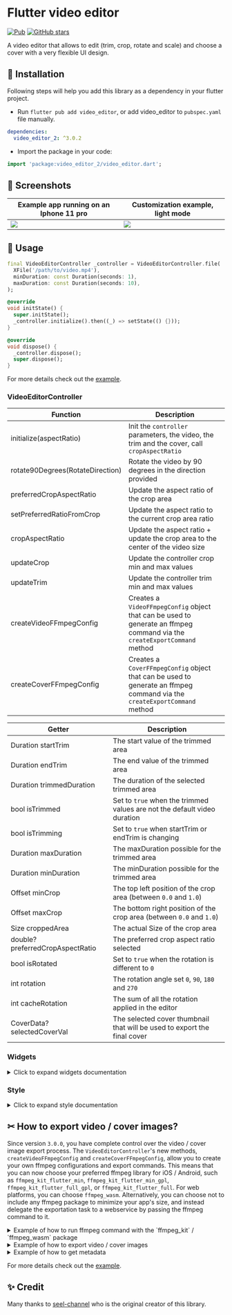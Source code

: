 # Flutter video editor

[![Pub](https://img.shields.io/pub/v/video_editor_2.svg)](https://pub.dev/packages/video_editor_2)
[![GitHub stars](https://img.shields.io/github/stars/Alberto-Monteiro/video_editor?style=social)](https://github.com/Alberto-Monteiro/video_editor/stargazers)

A video editor that allows to edit (trim, crop, rotate and scale) and choose a cover with a very flexible UI design.

## 📖 Installation

Following steps will help you add this library as a dependency in your flutter project.

- Run `flutter pub add video_editor`, or add video_editor to `pubspec.yaml` file manually.

```yaml
dependencies:
  video_editor_2: ^3.0.2
```

- Import the package in your code:

```dart
import 'package:video_editor_2/video_editor.dart';
```

## 📸 Screenshots

| Example app running on an Iphone 11 pro | Customization example, light mode |
| --------------------------------------- | --------------------------------- |
| ![](./assets/demo.gif)                  | ![](./assets/light_editor.png)    |

## 👀 Usage

```dart
final VideoEditorController _controller = VideoEditorController.file(
  XFile('/path/to/video.mp4'),
  minDuration: const Duration(seconds: 1),
  maxDuration: const Duration(seconds: 10),
);

@override
void initState() {
  super.initState();
  _controller.initialize().then((_) => setState(() {}));
}

@override
void dispose() {
  _controller.dispose();
  super.dispose();
}
```

For more details check out the [example](https://github.com/Alberto-Monteiro/video_editor/tree/master/example).

### VideoEditorController

| Function                         | Description                                                                                           |
| -------------------------------- |-------------------------------------------------------------------------------------------------------|
| initialize(aspectRatio)          | Init the `controller` parameters, the video, the trim and the cover, call `cropAspectRatio`           |
| rotate90Degrees(RotateDirection) | Rotate the video by 90 degrees in the direction provided                                              |
| preferredCropAspectRatio         | Update the aspect ratio of the crop area                                                              |
| setPreferredRatioFromCrop        | Update the aspect ratio to the current crop area ratio                                                |
| cropAspectRatio                  | Update the aspect ratio + update the crop area to the center of the video size                        |
| updateCrop                       | Update the controller crop min and max values                                                         |
| updateTrim                       | Update the controller trim min and max values                                                         |
| createVideoFFmpegConfig          | Creates a `VideoFFmpegConfig` object that can be used to generate an ffmpeg command via the `createExportCommand` method |
| createCoverFFmpegConfig          | Creates a `CoverFFmpegConfig` object that can be used to generate an ffmpeg command via the `createExportCommand` method  |

| Getter                           | Description                       |
| -------------------------------- | --------------------------------- |
| Duration startTrim               | The start value of the trimmed area |
| Duration endTrim                 | The end value of the trimmed area |
| Duration trimmedDuration         | The duration of the selected trimmed area |
| bool isTrimmed                   | Set to `true` when the trimmed values are not the default video duration |
| bool isTrimming                  | Set to `true` when startTrim or endTrim is changing |
| Duration maxDuration             | The maxDuration possible for the trimmed area |
| Duration minDuration             | The minDuration possible for the trimmed area |
| Offset minCrop                   | The top left position of the crop area (between `0.0` and `1.0`) |
| Offset maxCrop                   | The bottom right position of the crop area (between `0.0` and `1.0`) |
| Size croppedArea                 | The actual Size of the crop area |
| double? preferredCropAspectRatio | The preferred crop aspect ratio selected |
| bool isRotated                   | Set to `true` when the rotation is different to `0` |
| int rotation                     | The rotation angle set `0`, `90`, `180` and `270` |
| int cacheRotation                | The sum of all the rotation applied in the editor |
| CoverData? selectedCoverVal      | The selected cover thumbnail that will be used to export the final cover |

### Widgets

<details>
  <summary>Click to expand widgets documentation</summary>

####  Crop
##### 1. CropGridViewer

This widget is used to enable the crop actions on top of the video (CropGridViewer.edit), or only to preview the cropped result (CropGridViewer.preview).

| Param                            | Description                       |
| -------------------------------- | --------------------------------- |
| required VideoEditorController controller | The `controller` param is mandatory so every change in the controller settings will propagate in the crop view |
| EdgeInsets margin | The amount of space by which to inset the crop view, not used in preview mode |
| bool rotateCropArea | To preserve `preferredCropAspectRatio` when crop view is rotated |

#### Trimmer

##### 1. TrimSlider

Display the trimmer containing video thumbnails with rotation and crop parameters.

| Param                            | Description                       |
| -------------------------------- | --------------------------------- |
| required VideoEditorController controller | The `controller` param is mandatory so every change in the controller settings will propagate in the trim slider view |
| double height = 0.0 | The `height` param specifies the height of the generated thumbnails |
| double quality = 10 | The `quality` param specifies the quality of the generated thumbnails, from 0 to 100 ([more info](https://pub.dev/packages/get_thumbnail_video)) |
| double horizontalMargin = 0.0 | The `horizontalMargin` param specifies the horizontal space to set around the slider. It is important when the trim can be dragged (`controller.maxDuration` < `controller.videoDuration`) |
| Widget? child | The `child` param can be specify to display a widget below this one (e.g: TrimTimeline) |
| bool hasHaptic = true | The `hasHaptic` param specifies if haptic feed back can be triggered when the trim touch an edge (left or right) |
| double maxViewportRatioo = 2.5 | The `maxViewportRatio` param specifies the upper limit of the view ratio |
| ScrollController? scrollController | The `scrollController` param specifies the scroll controller to use for the trim slider view |

##### 2. TrimTimeline

Display the video timeline.

| Param                            | Description                       |
| -------------------------------- | --------------------------------- |
| required VideoEditorController controller | The `controller` param is mandatory so depending on the `controller.maxDuration`, the generated timeline will be different |
| double quantity = 8 | Expected `quantity` of elements shown in the timeline |
| EdgeInsets padding = EdgeInsets.zero | The `padding` param specifies the space surrounding the timeline |
| String localSeconds = 's' | The String to represents the seconds to show next to each timeline element |
| TextStyle? textStyle | The TextStyle to use to style the timeline text |

#### Cover
##### 1. CoverSelection

Display a couple of generated covers with rotation and crop parameters to updated the selected cover.

| Param                            | Description                       |
| -------------------------------- | --------------------------------- |
| required VideoEditorController controller | The `controller` param is mandatory so every change in the controller settings will propagate in the cover selection view |
| double size = 0.0 | The `size` param specifies the max size of the generated thumbnails |
| double quality = 10 | The `quality` param specifies the quality of the generated thumbnails, from 0 to 100 ([more info](https://pub.dev/packages/get_thumbnail_video)) |
| double horizontalMargin = 0.0 | The `horizontalMargin` param need to be specify when there is a margin outside the crop view, so in case of a change the new layout can be computed properly. |
| int quantity = 5 | The `quantity` param specifies the quantity of thumbnails to generate |
| Wrap? wrap | The `wrap` widget to use to customize the thumbnails wrapper |
| Function? selectedCoverBuilder | To returns how the selected cover should be displayed |

##### 2. CoverViewer

Display the selected cover with rotation and crop parameters.

| Param                            | Description                       |
| -------------------------------- | --------------------------------- |
| required VideoEditorController controller | The `controller` param is mandatory so every change in the controller settings will propagate the crop parameters in the cover view |
| String noCoverText = 'No selection' | The `noCoverText` param specifies the text to display when selectedCover is `null` |

</details>

### Style

<details>
  <summary>Click to expand style documentation</summary>

#### 1. CropStyle

You can create your own CropStyle class to customize the CropGridViewer appareance.

| Param                            | Description                       |
| -------------------------------- | --------------------------------- |
| Color croppingBackground = Colors.black.withOpacity(0.48) | The `croppingBackground` param specifies the color of the paint area outside the crop area when copping |
| Color background = Colors.black | The `background` param specifies the color of the paint area outside the crop area when not copping |
| double gridLineWidth = 1 | The `gridLineWidth` param specifies the width of the crop lines |
| Color gridLineColor = Colors.white | The `gridLineColor` param specifies the color of the crop lines |
| int gridSize = 3 | The `gridSize` param specifies the quantity of columns and rows in the crop view |
| Color boundariesColor = Colors.white | The `boundariesColor` param specifies the color of the crop area's corner |
| Color selectedBoundariesColor = kDefaultSelectedColor | The `selectedBoundariesColor` param specifies the color of the selected crop area's corner |
| double boundariesLength = 20 | The `boundariesLength` param specifies the length of the crop area's corner |
| double boundariesWidth = 5 | The `boundariesWidth` param specifies the width of the crop area's corner |

#### 2. TrimStyle

You can create your own TrimStyle class to customize the TrimSlider appareance.

| Param                            | Description                       |
| -------------------------------- | --------------------------------- |
| Color background = Colors.black.withOpacity(0.6) | The `background` param specifies the color of the paint area outside the trimmed area |
| Color positionLineColor = Colors.red | The `positionLineColor` param specifies the color of the line showing the video position |
| double positionLineWidth = 2 | The `positionLineWidth` param specifies the width  of the line showing the video position |
| Color lineColor = Colors.white | The `lineColor` param specifies the color of the borders around the trimmed area |
| Color onTrimmingColor = kDefaultSelectedColor | The `onTrimmingColor` param specifies the color of the borders around the trimmed area while it is getting trimmed |
| Color onTrimmedColor = kDefaultSelectedColor | The `onTrimmedColor` param specifies the color of the borders around the trimmed area when the trimmed parameters are not default values |
| double lineWidth = 2 | The `lineWidth` param specifies the width of the borders around the trimmed area |
| TrimSliderEdgesType borderRadius = 5 | The `borderRadius` param specifies the border radius around the trimmer |
| double edgesType = TrimSliderEdgesType.bar | The `edgesType` param specifies the style to apply to the edges (left & right) of the trimmer |
| double edgesSize | The `edgesSize` param specifies the size of the edges behind the icons |
| Color iconColor = Colors.black | The `iconColor` param specifies the color of the icons on the trimmed area's edges |
| double iconSize = 25 | The `iconSize` param specifies the size of the icon on the trimmed area's edges |
| IconData? leftIcon = Icons.arrow_left | The `leftIcon` param specifies the icon to show on the left edge of the trimmed area |
| IconData? rightIcon = Icons.arrow_right | The `rightIcon` param specifies the icon to show on the right edge of the trimmed area |

#### 3. CoverStyle

You can create your own CoverStyle class to customize the CoverSelection appareance.

| Param                            | Description                       |
| -------------------------------- | --------------------------------- |
| Color selectedBorderColor = Colors.white | The `selectedBorderColor` param specifies the color of the border around the selected cover thumbnail |
| double borderWidth = 2 | The `borderWidth` param specifies the width of the border around each cover thumbnails |
| double borderRadius = 5.0 | The `borderRadius` param specifies the border radius of each cover thumbnail |

</details>

## ✂ How to export video / cover images?

Since version `3.0.0`, you have complete control over the video / cover image export process. The `VideoEditorController`'s new methods, `createVideoFFmpegConfig` and `createCoverFFmpegConfig`, allow you to create your own ffmpeg configurations and export commands. This means that you can now choose your preferred ffmpeg library for iOS / Android, such as `ffmpeg_kit_flutter_min`, `ffmpeg_kit_flutter_min_gpl`, `ffmpeg_kit_flutter_full_gpl`, or `ffmpeg_kit_flutter_full`. For web platforms, you can choose `ffmpeg_wasm`. Alternatively, you can choose not to include any ffmpeg package to minimize your app's size, and instead delegate the exportation task to a webservice by passing the ffmpeg command to it.

<details>
  <summary>Example of how to run ffmpeg command with the `ffmpeg_kit` / `ffmpeg_wasm` package</summary>

```dart
import 'dart:async';
import 'dart:typed_data';

import 'package:cross_file/cross_file.dart';
import 'package:ffmpeg_kit_flutter_min_gpl/ffmpeg_kit.dart';
import 'package:ffmpeg_kit_flutter_min_gpl/ffmpeg_kit_config.dart';
import 'package:ffmpeg_kit_flutter_min_gpl/return_code.dart';
import 'package:ffmpeg_kit_flutter_min_gpl/statistics.dart';
import 'package:ffmpeg_wasm/ffmpeg_wasm.dart';
import 'package:video_thumbnail/video_thumbnail.dart';

class FFmpegExport {
  const FFmpegExport();

  Future<XFile> executeFFmpegIO({
    required String execute,
    required String outputPath,
    String? outputMimeType,
    void Function(FFmpegStatistics)? onStatistics,
  }) {
    final completer = Completer<XFile>();

    FFmpegKit.executeAsync(
      execute,
          (session) async {
        final code = await session.getReturnCode();

        if (ReturnCode.isSuccess(code)) {
          completer.complete(XFile(outputPath, mimeType: outputMimeType));
        } else {
          final state = FFmpegKitConfig.sessionStateToString(
            await session.getState(),
          );
          completer.completeError(
            Exception(
              'FFmpeg process exited with state $state and return code $code.'
                  '${await session.getOutput()}',
            ),
          );
        }
      },
      null,
      onStatistics != null
          ? (s) => onStatistics(FFmpegStatistics.fromIOStatistics(s))
          : null,
    );

    return completer.future;
  }

  Future<XFile> executeFFmpegWeb({
    required String execute,
    required Uint8List inputData,
    required String inputPath,
    required String outputPath,
    String? outputMimeType,
    void Function(FFmpegStatistics)? onStatistics,
  }) async {
    FFmpeg? ffmpeg;
    final logs = <String>[];
    try {
      ffmpeg = createFFmpeg(CreateFFmpegParam(log: false));
      ffmpeg.setLogger((LoggerParam logger) {
        logs.add('[${logger.type}] ${logger.message}');

        if (onStatistics != null && logger.type == 'fferr') {
          final statistics = FFmpegStatistics.fromMessage(logger.message);
          if (statistics != null) {
            onStatistics(statistics);
          }
        }
      });

      await ffmpeg.load();

      ffmpeg.writeFile(inputPath, inputData);
      await ffmpeg.runCommand(execute);

      final data = ffmpeg.readFile(outputPath);
      return XFile.fromData(data, mimeType: outputMimeType);
    } catch (e, s) {
      Error.throwWithStackTrace(
        Exception('Exception:\n$e\n\nLogs:${logs.join('\n')}}'),
        s,
      );
    } finally {
      ffmpeg?.exit();
    }
  }
}

/// Common class for ffmpeg_kit and ffmpeg_wasm statistics.
class FFmpegStatistics {
  final int videoFrameNumber;
  final double videoFps;
  final double videoQuality;
  final int size;
  final int time;
  final double bitrate;
  final double speed;

  static final statisticsRegex = RegExp(
    r'frame\s*=\s*(\d+)\s+fps\s*=\s*(\d+(?:\.\d+)?)\s+q\s*=\s*([\d.-]+)\s+L?size\s*=\s*(\d+)\w*\s+time\s*=\s*([\d:.]+)\s+bitrate\s*=\s*([\d.]+)\s*(\w+)/s\s+speed\s*=\s*([\d.]+)x',
  );

  const FFmpegStatistics({
    required this.videoFrameNumber,
    required this.videoFps,
    required this.videoQuality,
    required this.size,
    required this.time,
    required this.bitrate,
    required this.speed,
  });

  FFmpegStatistics.fromIOStatistics(Statistics s)
      : this(
    videoFrameNumber: s.getVideoFrameNumber(),
    videoFps: s.getVideoFps(),
    videoQuality: s.getVideoQuality(),
    size: s.getSize(),
    time: s.getTime(),
    bitrate: s.getBitrate(),
    speed: s.getSpeed(),
  );

  static FFmpegStatistics? fromMessage(String message) {
    final match = statisticsRegex.firstMatch(message);
    if (match != null) {
      return FFmpegStatistics(
        videoFrameNumber: int.parse(match.group(1)!),
        videoFps: double.parse(match.group(2)!),
        videoQuality: double.parse(match.group(3)!),
        size: int.parse(match.group(4)!),
        time: _timeToMs(match.group(5)!),
        bitrate: double.parse(match.group(6)!),
        // final bitrateUnit = match.group(7);
        speed: double.parse(match.group(8)!),
      );
    }

    return null;
  }

  double getProgress(int videoDurationMs) {
    return videoDurationMs <= 0.0
        ? 0.0
        : (time / videoDurationMs).clamp(0.0, 1.0);
  }

  static int _timeToMs(String timeString) {
    final parts = timeString.split(':');
    final hours = int.parse(parts[0]);
    final minutes = int.parse(parts[1]);
    final secondsParts = parts[2].split('.');
    final seconds = int.parse(secondsParts[0]);
    final milliseconds = int.parse(secondsParts[1]);
    return ((hours * 60 * 60 + minutes * 60 + seconds) * 1000 + milliseconds);
  }
}
```

</details>

<details>
  <summary>Example of how to export video / cover images</summary>

```dart
import 'dart:async';

import 'package:flutter/foundation.dart';
import 'package:path/path.dart' as path;
import 'package:path_provider/path_provider.dart';
import 'package:video_editor_2/domain/entities/file_format.dart';
import 'package:video_editor_2/video_editor.dart';
import 'package:video_thumbnail/video_thumbnail.dart';

Future<String> ioOutputPath(String filePath, FileFormat format) async {
  final tempPath = (await getTemporaryDirectory()).path;
  final name = path.basenameWithoutExtension(filePath);
  final epoch = DateTime.now().millisecondsSinceEpoch;
  return "$tempPath/${name}_$epoch.${format.extension}";
}

String _webPath(String prePath, FileFormat format) {
  final epoch = DateTime.now().millisecondsSinceEpoch;
  return '${prePath}_$epoch.${format.extension}';
}

String webInputPath(FileFormat format) => _webPath('input', format);

String webOutputPath(FileFormat format) => _webPath('output', format);

Future<XFile> exportVideo({
  void Function(FFmpegStatistics)? onStatistics,
  VideoExportFormat outputFormat = VideoExportFormat.mp4,
  double scale = 1.0,
  String customInstruction = '',
  VideoExportPreset preset = VideoExportPreset.none,
  bool isFiltersEnabled = true,
}) async {
  final inputPath = kIsWeb
      ? webInputPath(FileFormat.fromMimeType(_controller.file.mimeType))
      : _controller.file.path;
  final outputPath = kIsWeb
      ? webOutputPath(outputFormat)
      : await ioOutputPath(inputPath, outputFormat);

  final config = _controller.createVideoFFmpegConfig();
  final execute = config.createExportCommand(
    inputPath: inputPath,
    outputPath: outputPath,
    outputFormat: outputFormat,
    scale: scale,
    customInstruction: customInstruction,
    preset: preset,
    isFiltersEnabled: isFiltersEnabled,
  );

  debugPrint('run export video command : [$execute]');

  if (kIsWeb) {
    return const FFmpegExport().executeFFmpegWeb(
      execute: execute,
      inputData: await _controller.file.readAsBytes(),
      inputPath: inputPath,
      outputPath: outputPath,
      outputMimeType: outputFormat.mimeType,
      onStatistics: onStatistics,
    );
  } else {
    return const FFmpegExport().executeFFmpegIO(
      execute: execute,
      outputPath: outputPath,
      outputMimeType: outputFormat.mimeType,
      onStatistics: onStatistics,
    );
  }
}

Future<XFile> extractCover({
  void Function(FFmpegStatistics)? onStatistics,
  CoverExportFormat outputFormat = CoverExportFormat.jpg,
  double scale = 1.0,
  int quality = 100,
  bool isFiltersEnabled = true,
}) async {
  // file generated from the thumbnail library or video source
  final coverFile = await VideoThumbnail.thumbnailFile(
    imageFormat: ImageFormat.JPEG,
    thumbnailPath: kIsWeb ? null : (await getTemporaryDirectory()).path,
    video: _controller.file.path,
    timeMs: _controller.selectedCoverVal?.timeMs ??
        _controller.startTrim.inMilliseconds,
    quality: quality,
  );

  final inputPath = kIsWeb
      ? webInputPath(FileFormat.fromMimeType(coverFile.mimeType))
      : coverFile.path;
  final outputPath = kIsWeb
      ? webOutputPath(outputFormat)
      : await ioOutputPath(coverFile.path, outputFormat);

  var config = _controller.createCoverFFmpegConfig();
  final execute = config.createExportCommand(
    inputPath: inputPath,
    outputPath: outputPath,
    scale: scale,
    quality: quality,
    isFiltersEnabled: isFiltersEnabled,
  );

  debugPrint('VideoEditor - run export cover command : [$execute]');

  if (kIsWeb) {
    return const FFmpegExport().executeFFmpegWeb(
      execute: execute,
      inputData: await coverFile.readAsBytes(),
      inputPath: inputPath,
      outputPath: outputPath,
      outputMimeType: outputFormat.mimeType,
    );
  } else {
    return const FFmpegExport().executeFFmpegIO(
      execute: execute,
      outputPath: outputPath,
      outputMimeType: outputFormat.mimeType,
    );
  }
}
```

</details>


<details>
  <summary>Example of how to get metadata</summary>

```dart
import 'dart:async';

import 'package:ffmpeg_kit_flutter_min_gpl/ffprobe_kit.dart';
import 'package:flutter/foundation.dart';
import 'package:video_editor_2/domain/entities/file_format.dart';

Future<void> getMetaData(
    {required void Function(Map<dynamic, dynamic>? metadata)
    onCompleted}) async {
  if (kIsWeb) {
    // ffprobe is not available on the web
    // https://github.com/ffmpegwasm/ffmpeg.wasm/issues/121
    final format = FileFormat.fromMimeType(_controller.file.mimeType);
    final inputPath = webInputPath(format);
    const outputPath = 'output.txt';

    final outputFile = await const FFmpegExport().executeFFmpegWeb(
      execute: '-i $inputPath -f ffmetadata $outputPath',
      inputData: await _controller.file.readAsBytes(),
      outputMimeType: 'text/plain',
      inputPath: inputPath,
      outputPath: outputPath,
    );

    final metadata = await outputFile.readAsString();
    print(metadata);
    onCompleted({});
  } else {
    await FFprobeKit.getMediaInformationAsync(
      _controller.file.path,
          (session) async {
        final information = session.getMediaInformation();
        onCompleted(information?.getAllProperties());
      },
    );
  }
}
```

</details>

For more details check out the [example](https://github.com/Alberto-Monteiro/video_editor/tree/master/example).

## ✨ Credit

Many thanks to [seel-channel](https://github.com/seel-channel) who is the original creator of this library.
